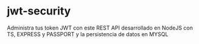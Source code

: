 # jwt-security
Administra tus token JWT con este REST API desarrollado en NodeJS con TS, EXPRESS y PASSPORT y la persistencia de datos en MYSQL

